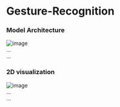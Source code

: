 # Gesture-Recognition

### Model Architecture
![image](https://github.com/aa10402tw/Gesture-Recognition/tree/master/imgs/model_architecture.jpg) <br>
... <br>
...<br>


### 2D visualization
![image](https://github.com/aa10402tw/GAN_visualization/blob/master/result/result_img.jpg) <br>
... <br>
... <br>


